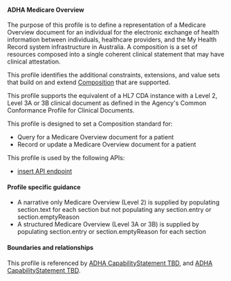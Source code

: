 #### ADHA Medicare Overview
The purpose of this profile is to define a representation of a Medicare Overview document for an individual for the electronic exchange of health information between individuals, healthcare providers, and the My Health Record system infrastructure in Australia. A composition is a set of resources composed into a single coherent clinical statement that may have clinical attestation.

This profile identifies the additional constraints, extensions, and value sets that build on and extend [Composition](http://hl7.org/fhir/R4/composition.html) that are supported. 

This profile supports the equivalent of a HL7 CDA instance with a Level 2, Level 3A or 3B clinical document as defined in the Agency's Common Conformance Profile for Clinical Documents.

This profile is designed to set a Composition standard for:
* Query for a Medicare Overview document for a patient
* Record or update a Medicare Overview document for a patient

This profile is used by the following APIs:
* [insert API endpoint](StructureDefinition-TBD-1.html)


#### Profile specific guidance
* A narrative only Medicare Overview (Level 2) is supplied by populating section.text for each section but not populating any section.entry or section.emptyReason
* A structured Medicare Overview (Level 3A or 3B) is supplied by populating section.entry or section.emptyReason for each section


#### Boundaries and relationships
This profile is referenced by 
[ADHA CapabilityStatement TBD](StructureDefinition-dh-TBD-core-1.html), and 
[ADHA CapabilityStatement TBD](StructureDefinition-dh-TBD-core-1.html).
